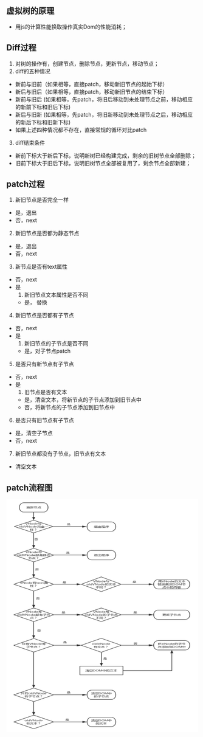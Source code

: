 ## 虚拟树的原理
- 用js的计算性能换取操作真实Dom的性能消耗；

## Diff过程
1. 对树的操作有，创建节点，删除节点，更新节点，移动节点；
2. diff的五种情况 
- 新前与旧前（如果相等，直接patch，移动新旧节点的起始下标）
- 新后与旧后（如果相等，直接patch，移动新旧节点的结束下标）
- 新前与旧后 (如果相等，先patch，将旧后移动到未处理节点之前，移动相应的新前下标和旧后下标)
- 新后与旧新 (如果相等，先patch，将旧新移动到未处理节点之后，移动相应的新后下标和旧新下标)
- 如果上述四种情况都不存在，直接常规的循环对比patch
3. diff结束条件
- 新前下标大于新后下标，说明新树已经构建完成，剩余的旧树节点全部删除；
- 旧前下标大于旧后下标，说明旧树节点全部被复用了，剩余节点全部新建；

## patch过程
1. 新旧节点是否完全一样
- 是，退出
- 否，next
2. 新旧节点是否都为静态节点
- 是，退出
- 否，next
3. 新节点是否有text属性
- 否，next
- 是
  1. 新旧节点文本属性是否不同
  - 是， 替换
4. 新旧节点是否都有子节点
- 否，next
- 是
  1. 新旧节点的子节点是否不同
  - 是，对子节点patch
5. 是否只有新节点有子节点
- 否，next
- 是
  1. 旧节点是否有文本
  - 是，清空文本，将新节点的子节点添加到旧节点中
  - 否，将新节点的子节点添加到旧节点中
6. 是否只有旧节点有子节点
- 是，清空子节点
- 否，next
7. 新旧节点都没有子节点，旧节点有文本
- 清空文本

## patch流程图
<img src="https://github.com/BaoGuoSen/Job/blob/master/imgs/patch.png" alt="图片替换文本" width="800" height="613" align="bottom" />
